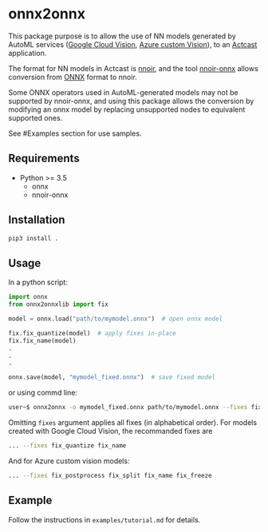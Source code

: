 # onnx2onnx

This package purpose is to allow the use of NN models generated by AutoML services ([Google Cloud Vision](https://cloud.google.com/vision/overview/docs#automl-vision),
[Azure custom Vision](https://azure.microsoft.com/en-us/services/cognitive-services/custom-vision-service/)),
to an [Actcast](https://actcast.io/) application.

The format for NN models in Actcast is [nnoir](https://github.com/Idein/nnoir), and the tool [nnoir-onnx](https://pypi.org/project/nnoir-onnx/) allows conversion from [ONNX](https://github.com/onnx/onnx) format to nnoir.

Some ONNX operators used in AutoML-generated models may not be supported by nnoir-onnx, and using this package allows the conversion by modifying an onnx model by replacing unsupported nodes to equivalent supported ones.

See #Examples section for use samples.

## Requirements

- Python >= 3.5
  - onnx
  - nnoir-onnx

## Installation

```bash
pip3 install .
```

## Usage

In a python script:

```python
import onnx
from onnx2onnxlib import fix

model = onnx.load("path/to/mymodel.onnx")  # open onnx model

fix.fix_quantize(model)  # apply fixes in-place
fix.fix_name(model)
.
.
.

onnx.save(model, "mymodel_fixed.onnx")  # save fixed model
```

or using commd line:

```bash
user~$ onnx2onnx -o mymodel_fixed.onnx path/to/mymodel.onnx --fixes fix_quantize fix_name
```

Omitting `fixes` argument applies all fixes (in alphabetical order).
For models created with Google Cloud Vision, the recommanded fixes are

```bash
... --fixes fix_quantize fix_name
```

And for Azure custom vision models:

```bash
... --fixes fix_postprocess fix_split fix_name fix_freeze
```

## Example

Follow the instructions in `examples/tutorial.md` for details.
